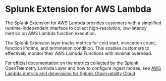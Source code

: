 # Splunk Extension for AWS Lambda

The Splunk Extension for AWS Lambda provides customers with a simplified runtime-independent
interface to collect high-resolution, low-latency metrics on AWS Lambda function execution.

The Splunk Extension layer tracks metrics for cold start, invocation count, function lifetime, and termination
condition. This enables customers to effectively monitor their AWS Lambda Functions with
minimal overhead.

For official documentation on the metrics collected by the Splunk OpenTelemetry Lambda Layer 
and how to configure ingest modes,
see [AWS Lambda metrics and dimensions for Splunk Observability Cloud](https://quickdraw.splunk.com/redirect/?product=Observability&version=current&location=aws.lambda.metrics).

